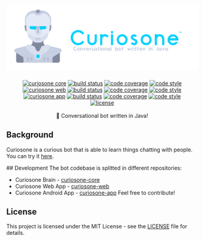 <h1 align="center">
  <a href="https://curiosone-bot.github.io/"><img src="./media/curiosone-bot-logo.png" alt="curiosone-bot" /></a>
</h1>
<div align="center">
  <a href="https://github.com/curiosone-bot/curiosone-core"><img src="https://img.shields.io/badge/curiosone-core-00d2ff.svg" alt="curiosone core" /></a>
  <a href="https://travis-ci.org/curiosone-bot/curiosone-core"> <img src="https://travis-ci.org/curiosone-bot/curiosone-core.svg?branch=next" alt="build status"></a>
  <a href="https://codecov.io/gh/curiosone-bot/curiosone-core"><img src="https://img.shields.io/codecov/c/github/curiosone-bot/curiosone-core/next.svg" alt="code coverage" /></a>
  <a href="https://google.github.io/styleguide/javaguide.html"><img src="https://img.shields.io/badge/code_style-Google-5ed9c7.svg" alt="code style" /></a>
  <br>
  <a href="https://github.com/curiosone-bot/curiosone-web"><img src="https://img.shields.io/badge/curiosone-web-00d2ff.svg" alt="curiosone web" /></a>
  <a href="https://travis-ci.org/curiosone-bot/curiosone-web"> <img src="https://travis-ci.org/curiosone-bot/curiosone-web.svg?branch=master" alt="build status"></a>
  <a href="https://codecov.io/gh/curiosone-bot/curiosone-web"><img src="https://img.shields.io/codecov/c/github/curiosone-bot/curiosone-web/master.svg" alt="code coverage" /></a>
  <a href="https://google.github.io/styleguide/javaguide.html"><img src="https://img.shields.io/badge/code_style-Standard-5ed9c7.svg" alt="code style" /></a>
  <br>
  <a href="https://github.com/curiosone-bot/curiosone-app"><img src="https://img.shields.io/badge/curiosone-app-00d2ff.svg" alt="curiosone app" /></a>
  <a href="https://travis-ci.org/curiosone-bot/curiosone-app"> <img src="https://travis-ci.org/curiosone-bot/curiosone-app.svg?branch=master" alt="build status"></a>
  <a href="https://codecov.io/gh/curiosone-bot/curiosone-app"><img src="https://img.shields.io/codecov/c/github/curiosone-bot/curiosone-app/master.svg" alt="code coverage" /></a>
  <a href="https://google.github.io/styleguide/javaguide.html"><img src="https://img.shields.io/badge/code_style-Google-5ed9c7.svg" alt="code style" /></a>
  <br>
  <a href="LICENSE"><img src="https://img.shields.io/github/license/curiosone-bot/curiosone-core.svg" alt="license" /></a>
</div>
<br />
<div align="center">
  💬 Conversational bot written in Java!
</div>

## Background
Curiosone is a curious bot that is able to learn things chatting with people.  
You can try it [here](curiosone-bot.github.io/curiosone-web).

## Development
The bot codebase is splitted in different repositories:
- Curiosone Brain - [curiosone-core](https://github.com/curiosone-bot/curiosone-core)
- Curiosone Web App - [curiosone-web](https://github.com/curiosone-bot/curiosone-web)
- Curiosone Android App - [curiosone-app](https://github.com/curiosone-bot/curiosone-app)
Feel free to contribute!

## License
This project is licensed under the MIT License - see the [LICENSE](LICENSE) file for details.
